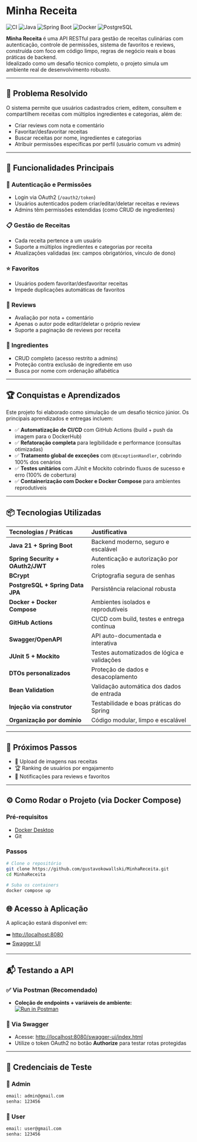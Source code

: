 #  Minha Receita

![CI](https://github.com/gustavokowallski/MinhaReceita/actions/workflows/ci.yml/badge.svg)
![Java](https://img.shields.io/badge/Java-21-blue)
![Spring Boot](https://img.shields.io/badge/Spring%20Boot-3.1-brightgreen)
![Docker](https://img.shields.io/badge/docker-enabled-blue)
![PostgreSQL](https://img.shields.io/badge/postgres-db-blue)

**Minha Receita** é uma API RESTful para gestão de receitas culinárias com autenticação, controle de permissões, sistema de favoritos e reviews, construída com foco em código limpo, regras de negócio reais e boas práticas de backend.  
Idealizado como um desafio técnico completo, o projeto simula um ambiente real de desenvolvimento robusto.

---

## 📌 Problema Resolvido

O sistema permite que usuários cadastrados criem, editem, consultem e compartilhem receitas com múltiplos ingredientes e categorias, além de:

- Criar reviews com nota e comentário
- Favoritar/desfavoritar receitas
- Buscar receitas por nome, ingredientes e categorias
- Atribuir permissões específicas por perfil (usuário comum vs admin)

---

## 🧩 Funcionalidades Principais

### 🔐 Autenticação e Permissões

- Login via OAuth2 (`/oauth2/token`)
- Usuários autenticados podem criar/editar/deletar receitas e reviews
- Admins têm permissões estendidas (como CRUD de ingredientes)

### 📋 Gestão de Receitas

- Cada receita pertence a um usuário
- Suporte a múltiplos ingredientes e categorias por receita
- Atualizações validadas (ex: campos obrigatórios, vínculo de dono)

### ⭐ Favoritos

- Usuários podem favoritar/desfavoritar receitas
- Impede duplicações automáticas de favoritos

### 🧪 Reviews

- Avaliação por nota + comentário
- Apenas o autor pode editar/deletar o próprio review
- Suporte a paginação de reviews por receita

### 🥫 Ingredientes

- CRUD completo (acesso restrito a admins)
- Proteção contra exclusão de ingrediente em uso
- Busca por nome com ordenação alfabética

---

## 🏆 Conquistas e Aprendizados

Este projeto foi elaborado como simulação de um desafio técnico júnior. Os principais aprendizados e entregas incluem:

- ✅ **Automatização de CI/CD** com GitHub Actions (build + push da imagem para o DockerHub)
- ✅ **Refatoração completa** para legibilidade e performance (consultas otimizadas)
- ✅ **Tratamento global de exceções** com `@ExceptionHandler`, cobrindo 100% dos cenários
- ✅ **Testes unitários** com JUnit e Mockito cobrindo fluxos de sucesso e erro (100% de cobertura)
- ✅ **Containerização com Docker e Docker Compose** para ambientes reprodutíveis

---

## 📦 Tecnologias Utilizadas

| Tecnologias / Práticas | Justificativa |
| :--- | :--- |
| **Java 21 + Spring Boot** | Backend moderno, seguro e escalável |
| **Spring Security + OAuth2/JWT** | Autenticação e autorização por roles |
| **BCrypt** | Criptografia segura de senhas |
| **PostgreSQL + Spring Data JPA** | Persistência relacional robusta |
| **Docker + Docker Compose** | Ambientes isolados e reprodutíveis |
| **GitHub Actions** | CI/CD com build, testes e entrega contínua |
| **Swagger/OpenAPI** | API auto-documentada e interativa |
| **JUnit 5 + Mockito** | Testes automatizados de lógica e validações |
| **DTOs personalizados** | Proteção de dados e desacoplamento |
| **Bean Validation** | Validação automática dos dados de entrada |
| **Injeção via construtor** | Testabilidade e boas práticas do Spring |
| **Organização por domínio** | Código modular, limpo e escalável |

---

## 🚀 Próximos Passos

- 📸 Upload de imagens nas receitas  
- 🏆 Ranking de usuários por engajamento  
- 🔔 Notificações para reviews e favoritos

---

## ⚙️ Como Rodar o Projeto (via Docker Compose)

### Pré-requisitos
- [Docker Desktop](https://www.docker.com/products/docker-desktop/)
- Git

### Passos

```bash
# Clone o repositório
git clone https://github.com/gustavokowallski/MinhaReceita.git
cd MinhaReceita

# Suba os containers
docker compose up

```
## 🌐 Acesso à Aplicação

A aplicação estará disponível em:

➡️ [http://localhost:8080](http://localhost:8080)  
➡️ [Swagger UI](http://localhost:8080/swagger-ui/index.html)

---

## 📬 Testando a API

### ✅ Via Postman (Recomendado)

- **Coleção de endpoints + variáveis de ambiente:**  
  [![Run in Postman](https://run.pstmn.io/button.svg)](https://nawszera.postman.co/workspace/nawszera's-Workspace~ea6779bc-203d-4c77-8395-e87a3f1091fa/collection/45108000-4940dac4-9643-4a53-b591-5ad13ab61698?action=share&creator=45108000&active-environment=45108000-ee357952-f911-405a-9337-066beac8e080)

### 📖 Via Swagger

- Acesse: [http://localhost:8080/swagger-ui/index.html](http://localhost:8080/swagger-ui/index.html)  
- Utilize o token OAuth2 no botão **Authorize** para testar rotas protegidas

---

## 🔐 Credenciais de Teste

### 👑 Admin
```bash
email: admin@gmail.com  
senha: 123456
```
### 👤 User
```bash
email: user@gmail.com    
senha: 123456
```
